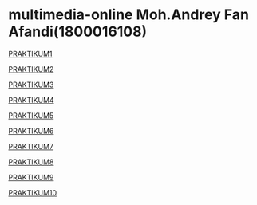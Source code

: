 <!DOCTYPE html>
<html>
<body>

<h1>multimedia-online Moh.Andrey Fan Afandi(1800016108)</h1>

<p><a href="projek.html">PRAKTIKUM1</a></p>
<p><a href="Praktikum 2.html">PRAKTIKUM2</a></p>
<p><a href="Praktikum3.html">PRAKTIKUM3</a></p>
<p><a href="prak4/praktikum4.html">PRAKTIKUM4</a></p>
<p><a href="praktikum5.html">PRAKTIKUM5</a></p>
<p><a href="">PRAKTIKUM6</a></p>
<p><a href="prak7/praktikum7.html">PRAKTIKUM7</a></p>
<p><a href="">PRAKTIKUM8</a></p>
<p><a href="">PRAKTIKUM9</a></p>
<p><a href="">PRAKTIKUM10</a></p>




</body>
</html>
